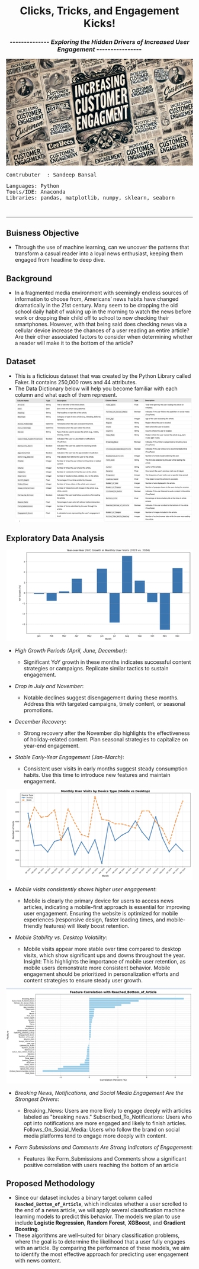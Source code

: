 # <div align="center"> **Clicks, Tricks, and Engagement Kicks!**
### <div align="center"> -------------- *Exploring the Hidden Drivers of Increased User Engagement* ----------------
![[alt text](https://github.com/Sandeep-Bansal1/heart_disease/blob/main/heart%20cover%20picture.png?raw=true)](https://github.com/Sandeep-Bansal1/User-Engagement/blob/85d449a5189e14f63d64d3adec626a82f0ed79a3/Images/Wallpaper.webp) 

<pre>
Contrubuter  : Sandeep Bansal
</pre>

<pre>
Languages: Python
Tools/IDE: Anaconda
Libraries: pandas, matplotlib, numpy, sklearn, seaborn
</pre>

<pre>

</pre></b>
---
## Buisness Objective </b> 
- Through the use of machine learning, can we uncover the patterns that transform a casual reader into a loyal news enthusiast, keeping them engaged from headline to deep dive.

## Background </b> 
- In a fragmented media environment with seemingly endless sources of information to choose from, Americans’ news habits have changed dramatically in the 21st century. Many seem to be dropping the old school daily habit of waking up in the morning to watch the news before work or dropping their child off to school to now checking their smartphones. However, with that being said does checking news via a cellular device increase the chances of a user reading an entire article? Are their other associated factors to consider when determining whether a reader will make it to the bottom of the article?


## Dataset </b> 
- This is a ficticious dataset that was created by the Python Library called Faker. It contains 250,000 rows and 44 attributes.
- The Data Dictionary below will help you become familiar with each column and what each of them represent.
![Data Dictionary](https://github.com/Sandeep-Bansal1/User-Engagement/blob/main/DataDictionary/DataDictionary.png?raw=true)


## Exploratory Data Analysis </b>
![Year-over-Year Growth](https://github.com/Sandeep-Bansal1/User-Engagement/blob/main/Images/YOY.png?raw=true)

- *High Growth Periods (April, June, December)*:
  - Significant YoY growth in these months indicates successful content strategies or campaigns. Replicate similar tactics to sustain engagement.

- *Drop in July and November*:
  - Notable declines suggest disengagement during these months. Address this with targeted campaigns, timely content, or seasonal promotions.

- *December Recovery*:
  - Strong recovery after the November dip highlights the effectiveness of holiday-related content. Plan seasonal strategies to capitalize on year-end engagement.

- *Stable Early-Year Engagement (Jan-March)*:
  - Consistent user visits in early months suggest steady consumption habits. Use this time to introduce new features and maintain engagement.


![Users-by_Device-Type](https://github.com/Sandeep-Bansal1/User-Engagement/blob/main/Images/Users_By_Device_Type.png?raw=true)

- *Mobile visits consistently shows higher user engagement*:
  - Mobile is clearly the primary device for users to access news articles, indicating a mobile-first approach is essential for improving user engagement. Ensuring the website is optimized for mobile experiences (responsive design, faster     loading times, and mobile-friendly features) will likely boost retention.

- *Mobile Stability vs. Desktop Volatility*:
  - Mobile visits appear more stable over time compared to desktop visits, which show significant ups and downs throughout the year.
Insight: This highlights the importance of mobile user retention, as mobile users demonstrate more consistent behavior. Mobile engagement should be prioritized in personalization efforts and content strategies to ensure steady user growth.


![Correlation](https://github.com/Sandeep-Bansal1/User-Engagement/blob/main/Images/Correlation.png?raw=true)

- *Breaking News, Notifications, and Social Media Engagement Are the Strongest Drivers*:
  
  - Breaking_News: Users are more likely to engage deeply with articles labeled as "breaking news." Subscribed_To_Notifications: Users who opt into notifications are more engaged and likely to finish articles. Follows_On_Social_Media: Users who follow the brand on social media platforms tend to engage more deeply with content.
 
- *Form Submissions and Comments Are Strong Indicators of Engagement*:

  - Features like Form_Submissions and Comments show a significant positive correlation with users reaching the bottom of an article




## Proposed Methodology </b>
- Since our dataset includes a binary target column called **`Reached_Bottom_of_Article`**, which indicates whether a user scrolled to the end of a news article, we will apply several classification machine learning models to predict this behavior. The models we plan to use include **Logistic Regression**, **Random Forest**, **XGBoost**, and **Gradient Boosting**.
- These algorithms are well-suited for binary classification problems, where the goal is to determine the likelihood that a user fully engages with an article. By comparing the performance of these models, we aim to identify the most effective approach for predicting user engagement with news content.
